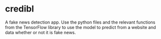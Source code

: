 # credibl
A fake news detection app.
Use the python files and the relevant functions from the TensorFlow library to use the model to predict from a website and data whether or not it is fake news.
